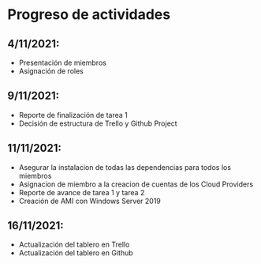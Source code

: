 # Progreso de actividades

## 4/11/2021:

- Presentación de miembros
- Asignación de roles

## 9/11/2021:

- Reporte de finalización de tarea 1
- Decisión de estructura de Trello y Github Project

## 11/11/2021:

- Asegurar la instalacion de todas las dependencias para todos los miembros
- Asignacion de miembro a la creacion de cuentas de los Cloud Providers
- Reporte de avance de tarea 1 y tarea 2
- Creación de AMI con Windows Server 2019

## 16/11/2021:

- Actualización del tablero en Trello
- Actualización del tablero en Github
